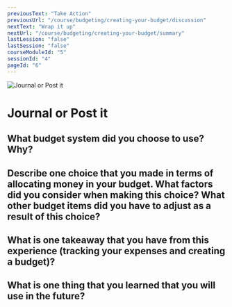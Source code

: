 ```yaml
---
previousText: "Take Action"
previousUrl: "/course/budgeting/creating-your-budget/discussion"
nextText: "Wrap it up"
nextUrl: "/course/budgeting/creating-your-budget/summary"
lastLession: "false"
lastSession: "false"
courseModuleId: "5"
sessionId: "4"
pageId: "6"
---
```



![Journal or Post it](/assets/img/journal-it.png)
# Journal or Post it

## What budget system did you choose to use? Why?
<sparkle-feed-post assignment-name="What budget system did you choose to use? Why?" ></sparkle-feed-post>

## Describe one choice that you made in terms of allocating money in your budget. What factors did you consider when making this choice? What other budget items did you have to adjust as a result of this choice?
<sparkle-feed-post assignment-name="Describe one choice that you made in terms of allocating money in your budget. What factors did you consider when making this choice? What other budget items did you have to adjust as a result of this choice?" ></sparkle-feed-post>

## What is one takeaway that you have from this experience (tracking your expenses and creating a budget)?
<sparkle-feed-post assignment-name="What is one takeaway that you have from this experience (tracking your expenses and creating a budget)?" ></sparkle-feed-post>

## What is one thing that you learned that you will use in the future?
<sparkle-feed-post assignment-name="What is one thing that you learned that you will use in the future?" ></sparkle-feed-post>